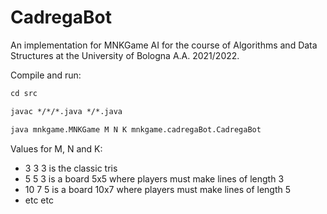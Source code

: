 # CadregaBot

An implementation for MNKGame AI for the course of Algorithms and Data Structures at the University of Bologna A.A. 2021/2022.

Compile and run:

```txt
cd src

javac */*/*.java */*.java

java mnkgame.MNKGame M N K mnkgame.cadregaBot.CadregaBot
```

Values for M, N and K:
- 3 3 3 is the classic tris
- 5 5 3 is a board 5x5 where players must make lines of length 3
- 10 7 5 is a board 10x7 where players must make lines of length 5
- etc etc


